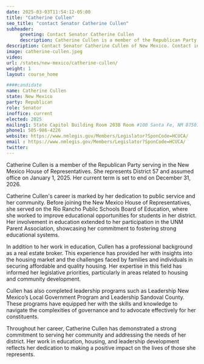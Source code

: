 ```yaml
---
date: 2025-03-03T11:54:12-05:00
title: "Catherine Cullen"
seo_title: "contact Senator Catherine Cullen"
subheader:
     greeting: Contact Senator Catherine Cullen
     description: Catherine Cullen is a member of the Republican Party serving in the New Mexico House of Representatives. She represents District 57 and assumed office on January 1, 2025. Her current term is set to end on December 31, 2026.
description: Contact Senator Catherine Cullen of New Mexico. Contact information for Catherine Cullen includes email address, phone number, and mailing address.
image: catherine-cullen.jpeg
video:
url: /states/new-mexico/catherine-cullen/
weight: 1
layout: course_home

####candidate
name: Catherine Cullen
state: New Mexico
party: Republican
role: Senator
inoffice: current
elected: 2025
mailing1: State Capitol Building Room 203B Room #100 Santa Fe, NM 87501
phone1: 505-986-4226
website: https://www.nmlegis.gov/Members/Legislator?SponCode=HCUCA/
email : https://www.nmlegis.gov/Members/Legislator?SponCode=HCUCA/
twitter: 
---
```

Catherine Cullen is a member of the Republican Party serving in the New Mexico House of Representatives. She represents District 57 and assumed office on January 1, 2025. Her current term is set to end on December 31, 2026.

Catherine Cullen's career is marked by her dedication to public service and her community. Before joining the New Mexico House of Representatives, she served on the Rio Rancho Public Schools Board of Education, where she worked to improve educational opportunities for students in her district. Her involvement in education extended to her participation in the UNM Parent Association, showcasing her commitment to fostering strong educational systems.

In addition to her work in education, Cullen has a professional background as a real estate broker. This experience has provided her with insights into the housing market and the challenges faced by families and individuals in securing affordable and quality housing. Her expertise in this field has informed her legislative priorities, particularly in areas related to housing and community development.

Cullen has also completed leadership programs such as Leadership New Mexico’s Local Government Program and Leadership Sandoval County. These programs have equipped her with the skills and knowledge to navigate the complexities of governance and to advocate effectively for her constituents.

Throughout her career, Catherine Cullen has demonstrated a strong commitment to serving her community and addressing the needs of her district. Her work in education, housing, and leadership development reflects her dedication to making a positive impact on the lives of those she represents.
